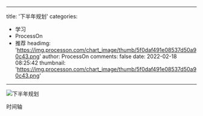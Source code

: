 
---
title: '下半年规划'
categories: 
 - 学习
 - ProcessOn
 - 推荐
headimg: 'https://img.processon.com/chart_image/thumb/5f0daf491e08537d50a90c43.png'
author: ProcessOn
comments: false
date: 2022-02-18 08:25:42
thumbnail: 'https://img.processon.com/chart_image/thumb/5f0daf491e08537d50a90c43.png'
---

<div>   
<img class="thumb" alt="下半年规划" src="https://img.processon.com/chart_image/thumb/5f0daf491e08537d50a90c43.png" referrerpolicy="no-referrer">
<p>时间轴</p>  
</div>
            